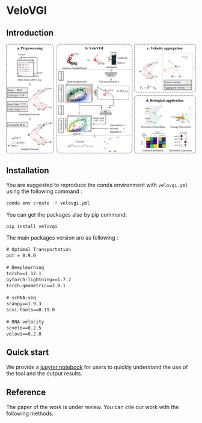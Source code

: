 # VeloVGI

## Introduction

![pipeline](/img/pipeline.png)

## Installation
You are suggested to reproduce the conda environment with `velovgi.yml` using the following command :
```bash
conda env create -f velovgi.yml 
```
You can get the packages also by pip command:
```
pip install velovgi
```
The main packages version are as following :
```
# Optimal Transportation
pot = 0.9.0

# Deeplearning 
torch==1.12.1
pytorch-lightning==1.7.7
torch-geometric==2.0.1

# scRNA-seq 
scanpy==1.9.3
scvi-tools==0.19.0

# RNA velocity 
scvelo==0.2.5
velovi==0.2.0
```

## Quick start

We provide a [jupyter notebook](./notebook/erythroid_lineage.ipynb) for users to quickly understand the use of the tool and the output results.


## Reference

The paper of the work is under review. You can cite our work with the following methods.
```
```
